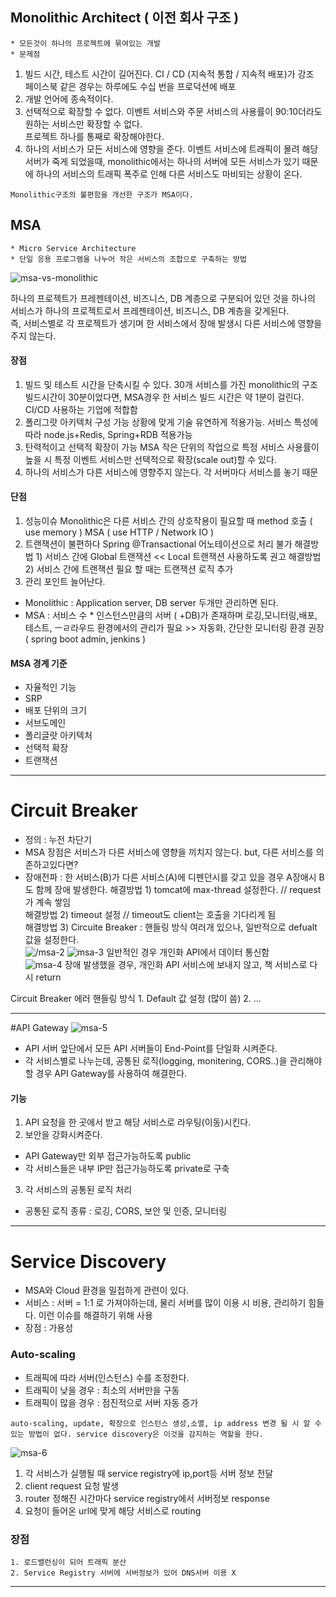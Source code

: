 

## Monolithic Architect ( 이전 회사 구조 )
	* 모든것이 하나의 프로젝트에 묶여있는 개발
	* 문제점
1. 빌드 시간, 테스트 시간이 길어진다.
      CI / CD (지속적 통합 / 지속적 배포)가 강조       
      페이스북 같은 경우는 하루에도 수십 번을 프로덕션에 배포   
2. 개발 언어에 종속적이다.
3. 선택적으로 확장할 수 없다.
      이벤트 서비스와 주문 서비스의 사용률이 90:10더라도 원하는 서비스만 확장할 수 없다.   
      프로젝트 하나를 통째로 확장해야한다.    
4. 하나의 서비스가 모든 서비스에 영향을 준다.
    이벤트 서비스에 트래픽이 몰려 해당 서버가 죽게 되었을때, monolithic에서는 하나의 서버에 모든 서비스가 있기 때문에 하나의 서비스의 트래픽 폭주로 인해 다른 서비스도 마비되는 상황이 온다.

`Monolithic구조의 불편함을 개선한 구조가 MSA이다.`

## MSA
	* Micro Service Architecture
	* 단일 응용 프로그램을 나누어 작은 서비스의 조합으로 구축하는 방법

![msa-vs-monolithic](/images/2019/03/msa-vs-monolithic.png)

하나의 프로젝트가 프레젠테이션, 비즈니스, DB 계층으로 구분되어 있던 것을 하나의 서비스가 하나의 프로젝트로서 프레젠테이션, 비즈니스, DB 계층을 갖게된다.   
즉, 서비스별로 각 프로젝트가 생기며 한 서비스에서 장애 발생시 다른 서비스에 영향을 주지 않는다.   


#### 장점
1. 빌드 및 테스트 시간을 단축시킬 수 있다.
30개 서비스를 가진 monolithic의 구조 빌드시간이 30분이었다면, MSA경우 한 서비스 빌드 시간은 약 1분이 걸린다. CI/CD 사용하는 기업에 적합함
2. 폴리그랏 아키텍처 구성 가능
상황에 맞게 기술 유연하게 적용가능. 서비스 특성에 따라 node.js+Redis, Spring+RDB 적용가능
3. 탄력적이고 선택적 확장이 가능
MSA 작은 단위의 작업으로 특정 서비스 사용률이 높을 시  특정 이벤트 서비스만 선택적으로 확장(scale out)할 수 있다.
4. 하나의 서비스가 다른 서비스에 영향주지 않는다.
각 서버마다 서비스를 놓기 때문

#### 단점
1. 성능이슈
Monolithic은 다른 서비스 간의 상호작용이 필요할 때 method 호출 ( use memory )
MSA ( use HTTP / Network IO )
2. 트랜잭션이 불편하다
Spring @Transactional 어노테이션으로 처리 불가
해결방법 1) 서비스 간에 Global 트랜잭션 << Local 트랜잭션 사용하도록 권고
해결방법 2) 서비스 간에 트랜잭션 필요 할 때는 트랜잭션 로직 추가
3. 관리 포인트 늘어난다.
- Monolithic : Application server, DB server 두개만 관리하면 된다.   
- MSA : 서비스 수 * 인스턴스만큼의 서버 ( +DB)가 존재하며 로깅,모니터링,배포,테스트, ㅡㄹ라우드 환경에서의 관리가 필요 >> 자동화, 간단한 모니터링 환경 권장 ( spring boot admin, jenkins )    


#### MSA 경계 기준
- 자율적인 기능
- SRP
- 배포 단위의 크기
- 서브도메인
- 폴리글랏 아키텍처
- 선택적 확장
- 트랜잭션

___

# Circuit Breaker
* 정의 : 누전 차단기
* MSA 장점은 서비스가 다른 서비스에 영향을 끼치지 않는다. but, 다른 서비스를 의존하고있다면?
* 장애전파 : 한 서비스(B)가 다른 서비스(A)에 디펜던시를 갖고 있을 경우 A장애시 B도 함께 장애 발생한다.
  해결방법 1) tomcat에 max-thread 설정한다. // request 가 계속 쌓임   
  해결방법 2) timeout 설정  // timeout도 client는 호출을 기다리게 됨    
  해결방법 3) Circuite Breaker : 핸들링 방식 여러개 있으나, 일반적으로 defualt 값을 설정한다.   
![/msa-2](/images/2019/03/msa-2.png)
![msa-3](/images/2019/03/msa-3.png)
일반적인 경우 개인화 API에서 데이터 통신함   
![msa-4](/images/2019/03/msa-4.png)
장애 발생했을 경우, 개인화 API 서비스에 보내지 않고, 책 서비스로 다시 return   


Circuit Breaker 에러 핸들링 방식
	1. Default 값 설정 (많이 씀)
	2. ...  

___

#API Gateway
![msa-5](/images/2019/03/msa-5.png)
* API 서버 앞단에서 모든 API 서버들이 End-Point를 단일화 시켜준다.
* 각 서비스별로 나누는데, 공통된 로직(logging, monitering, CORS..)을 관리해야할 경우 API Gateway를 사용하여 해결한다.


#### 기능
1. API 요청을 한 곳에서 받고 해당 서비스로 라우팅(이동)시킨다.
2. 보안을 강화시켜준다.
- API Gateway만 외부 접근가능하도록 public
- 각 서비스들은 내부 IP만 접근가능하도록 private로 구축
3. 각 서비스의 공통된 로직 처리
- 공통된 로직 종류 : 로깅, CORS, 보안 및 인증, 모니터링

___

# Service Discovery

* MSA와 Cloud 환경을 밀접하게 관련이 있다.
* 서비스 : 서버 = 1:1 로 가져야하는데, 물리 서버를 많이 이용 시 비용, 관리하기 힘들다. 이런 이슈를 해결하기 위해 사용
* 장점 : 가용성

### Auto-scaling
* 트래픽에 따라 서버(인스턴스) 수를 조정한다.
* 트래픽이 낮을 경우 : 최소의 서버만을 구동
* 트래픽이 많을 경우 : 점진적으로 서버 자동 증가

`auto-scaling, update, 확장으로 인스턴스 생성,소멸, ip address 변경 될 시 알 수 있는 방법이 없다.
 service discovery은 이것을 감지하는 역할을 한다.`

![msa-6](/images/2019/03/msa-6.png)
1. 각 서비스가 실행될 때 service registry에 ip,port등 서버 정보 전달
2. client request 요청 발생
3. router 정해진 시간마다 service registry에서 서버정보 response
4. 요청이 들어온 url에 맞게 해당 서비스로 routing

### 장점
	1. 로드밸런싱이 되어 트래픽 분산
	2. Service Registry 서버에 서버정보가 있어 DNS서버 이용 X


___

